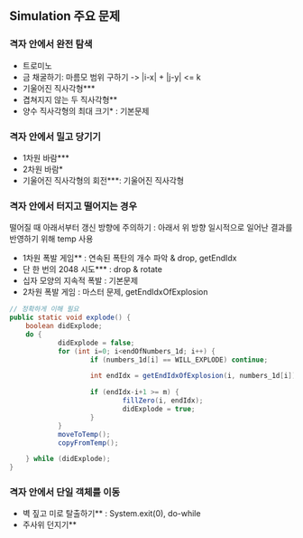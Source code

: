 ## Simulation 주요 문제

### 격자 안에서 완전 탐색
- 트로미노
- 금 채굴하기: 마름모 범위 구하기 -> |i-x| + |j-y| <= k
- 기울어진 직사각형*** 
- 겹쳐지지 않는 두 직사각형**
- 양수 직사각형의 최대 크기* : 기본문제

### 격자 안에서 밀고 당기기
- 1차원 바람***
- 2차원 바람*
- 기울어진 직사각형의 회전***: 기울어진 직사각형 

### 격자 안에서 터지고 떨어지는 경우
떨어질 때 아래서부터 갱신 방향에 주의하기 : 아래서 위 방향
일시적으로 일어난 결과를 반영하기 위해 temp 사용

- 1차원 폭발 게임** : 연속된 폭탄의 개수 파악 & drop, getEndIdx
- 단 한 번의 2048 시도*** : drop & rotate
- 십자 모양의 지속적 폭발 : 기본문제 
- 2차원 폭발 게임 : 마스터 문제, getEndIdxOfExplosion

```java
// 정확하게 이해 필요 
public static void explode() {
	boolean didExplode;
	do {
			didExplode = false; 
			for (int i=0; i<endOfNumbers_1d; i++) {
					if (numbers_1d[i] == WILL_EXPLODE) continue;

					int endIdx = getEndIdxOfExplosion(i, numbers_1d[i]);

					if (endIdx-i+1 >= m) {
							fillZero(i, endIdx);
							didExplode = true;
					}
			}
			moveToTemp();
			copyFromTemp();

	} while (didExplode);
}
```

### 격자 안에서 단일 객체를 이동
- 벽 짚고 미로 탈출하기** : System.exit(0), do-while
- 주사위 던지기**